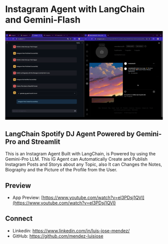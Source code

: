 # Instagram Agent with LangChain and Gemini-Flash

[![Instagram Agent with LangChain and Gemini-Flash](./app-preview.png)](https://www.youtube.com/watch?v=el3PDsj1QVI)

## LangChain Spotify DJ Agent Powered by Gemini-Pro and Streamlit


This is an Instagram Agent Built with LangChain, is Powered by using the Gemini-Pro LLM. This IG Agent can Automatically Create and Publish Instagram Posts and Storys about any Topic, also It can Changes the Notes, Biography and the Picture of the Profile from the User.

## Preview

- App Preview: [https://www.youtube.com/watch?v=el3PDsj1QVI](https://www.youtube.com/watch?v=el3PDsj1QVI)

## Connect
- Linkedin: https://www.linkedin.com/in/luis-jose-mendez/
- GitHub: https://github.com/mendez-luisjose
